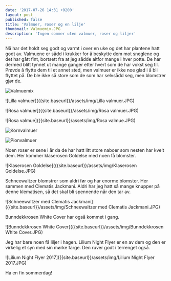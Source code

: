 ```yaml
---
date: '2017-07-26 14:31 +0200'
layout: post
published: false
title: 'Valmuer, roser og en lilje'
thumbnail: Valmuemix.JPG
description: 'Ingen sommer uten valmuer, roser og liljer'
---
```


Nå har det holdt seg godt og varmt i over en uke og det har plantene hatt godt av. Valmuene er sådd i krukker for å beskytte dem mot sneglene og det har gått fint, bortsett fra at jeg sådde altfor mange i hver potte. De har dermed blitt tynnet ut mange ganger etter hvert som de har vokst seg til. Prøvde å flytte dem til et annet sted, men valmuer er ikke noe glad i å bli flyttet på. De ble ikke så store som de som har selvsådd seg, men blomstrer gjør de.

![Valmuemix]({{site.baseurl}}/assets/img/Valmuemix.JPG)

![Lilla valmuer]({{site.baseurl}}/assets/img/Lilla valmuer.JPG)

<!--more-->

![Rosa valmuer]({{site.baseurl}}/assets/img/Rosa valmuer.JPG)

![Rosa valmue]({{site.baseurl}}/assets/img/Rosa valmue.JPG)

![Kornvalmuer]({{site.baseurl}}/assets/img/Kornvalmuer.JPG)

![Pionvalmuer]({{site.baseurl}}/assets/img/Pionvalmuer.JPG)

Noen roser er sene i år da de har hatt litt store naboer som nesten har kvelt dem. Her kommer klaserosen Goldelse med noen få blomster. 

![Klaserosen Goldelse]({{site.baseurl}}/assets/img/Klaserosen Goldelse.JPG)

Schneewaltzer blomstrer som aldri før og har enorme blomster. Her sammen med Clematis Jackmani. Aldri har jeg hatt så mange knupper på denne klematisen, så det skal bli spennende når den tar av. 

![Schneewaltzer med Clematis Jackmani]({{site.baseurl}}/assets/img/Schneewaltzer med Clematis Jackmani.JPG)

Bunndekkrosen White Cover har også kommet i gang. 

![Bunndekkrosen White Cover]({{site.baseurl}}/assets/img/Bunndekkrosen White Cover.JPG)

Jeg har bare noen få liljer i hagen.  Lilium Night Flyer er en av dem og den er virkelig et syn med sin mørke farge. Den ruver godt i terrenget også. 

![Lilium Night Flyer 2017]({{site.baseurl}}/assets/img/Lilium Night Flyer 2017.JPG)

Ha en fin sommerdag!